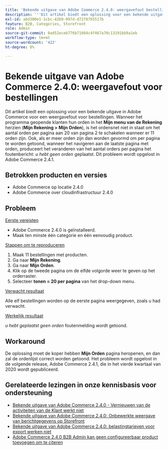 ```yaml
---
title: 'Bekende uitgave van Adobe Commerce 2.4.0: weergavefout bestellingen'
description: '''Dit artikel biedt een oplossing voor een bekende uitgave in Adobe Commerce voor een weergavefout voor bestellingen. Wanneer aangemelde klanten hun bestellingen controleren in het menu **Mijn account** (**Mijn account&gt; Mijn bestellingen**), kan het orderenraster het aantal bestellingen per pagina niet wijzigen van pagina 2 naar 20 als er 11 bestellingen zijn. Ook, als er meer orden zijn dan wordt gevormd om per pagina te tonen, wanneer het navigeren aan de laatste pagina met orden, produceert het veranderen van het aantal orden die per pagina worden getoond het foutenbericht: *U hebt geen orden* geplaatst. Dit probleem wordt opgelost in Adobe Commerce 2.4.1."'
exl-id: a6d300e1-1cbc-42b9-997d-d72f8765517b
feature: B2B, Categories, Storefront
role: Admin
source-git-commit: 0ad52eceb776b71604c4f467a70c13191bb9a1eb
workflow-type: tm+mt
source-wordcount: '422'
ht-degree: 0%

---
```


# Bekende uitgave van Adobe Commerce 2.4.0: weergavefout voor bestellingen

Dit artikel biedt een oplossing voor een bekende uitgave in Adobe Commerce voor een weergavefout voor bestellingen. Wanneer het programma geopende klanten hun orden in het **Mijn menu van de Rekening** herzien (**Mijn Rekening > Mijn Orden**), is het ordensnet niet in staat om het aantal orden per pagina aan 20 van pagina 2 te schakelen wanneer er 11 orden zijn. Ook, als er meer orden zijn dan worden gevormd om per pagina te worden getoond, wanneer het navigeren aan de laatste pagina met orden, produceert het veranderen van het aantal orders per pagina het foutenbericht: *u hebt geen orden* geplaatst. Dit probleem wordt opgelost in Adobe Commerce 2.4.1.

## Betrokken producten en versies

* Adobe Commerce op locatie 2.4.0
* Adobe Commerce over cloudinfrastructuur 2.4.0

## Probleem

<u> Eerste vereisten </u>

* Adobe Commerce 2.4.0 is geïnstalleerd.
* Maak ten minste één categorie en één eenvoudig product.

<u> Stappen om te reproduceren </u>

1. Maak 11 bestellingen met producten.
1. Ga naar **Mijn Rekening**.
1. Ga naar **Mijn Orden**.
1. Klik op de tweede pagina om de elfde volgorde weer te geven op het orderraster.
1. Selecteer **tonen = 20 per pagina** van het drop-down menu.

<u> Verwacht resultaat </u>

Alle elf bestellingen worden op de eerste pagina weergegeven, zoals u had verwacht.

<u> Werkelijk resultaat </u>

*u hebt geplaatst geen orden* foutenmelding wordt getoond.

## Workaround

De oplossing moet de koper hebben **Mijn Orden** pagina heropenen, en dan zal de ordenlijst correct worden getoond. Het probleem wordt opgelost in de volgende release, Adobe Commerce 2.4.1, die in het vierde kwartaal van 2020 wordt gepubliceerd.

## Gerelateerde lezingen in onze kennisbasis voor ondersteuning

* [Bekende uitgave van Adobe Commerce 2.4.0 - Vernieuwen van de activiteiten van de Klant werkt niet](/help/troubleshooting/miscellaneous/magento-2-4-0-refresh-on-customer-activities-does-not-work.md)
* [Bekende uitgave van Adobe Commerce 2.4.0: Onbewerkte weergave van berichtgegevens op Storefront](/help/troubleshooting/storefront/magento-2-4-0-issue-storefront-raw-message-data-display.md)
* [Bekende uitgave van Adobe Commerce 2.4.0: belastingtarieven voor export werken niet](/help/troubleshooting/miscellaneous/magento-2-4-0-known-issue-export-tax-rates-does-not-work.md)
* [Adobe Commerce 2.4.0 B2B Admin kan geen configureerbaar product toevoegen om te citeren](/help/troubleshooting/miscellaneous/magento-2-4-0-b2b-admin-can-t-add-configurable-product-to-quote.md)
